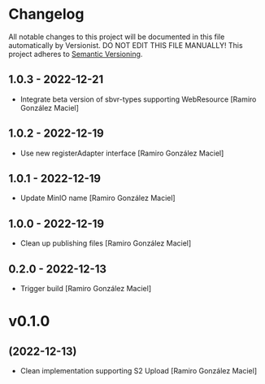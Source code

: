 # Changelog

All notable changes to this project will be documented in this file
automatically by Versionist. DO NOT EDIT THIS FILE MANUALLY!
This project adheres to [Semantic Versioning](http://semver.org/).

## 1.0.3 - 2022-12-21

* Integrate beta version of sbvr-types supporting WebResource [Ramiro González Maciel]

## 1.0.2 - 2022-12-19

* Use new registerAdapter interface [Ramiro González Maciel]

## 1.0.1 - 2022-12-19

* Update MinIO name [Ramiro González Maciel]

## 1.0.0 - 2022-12-19

* Clean up publishing files [Ramiro González Maciel]

## 0.2.0 - 2022-12-13

* Trigger build [Ramiro González Maciel]

# v0.1.0
## (2022-12-13)

* Clean implementation supporting S2 Upload [Ramiro González Maciel]
